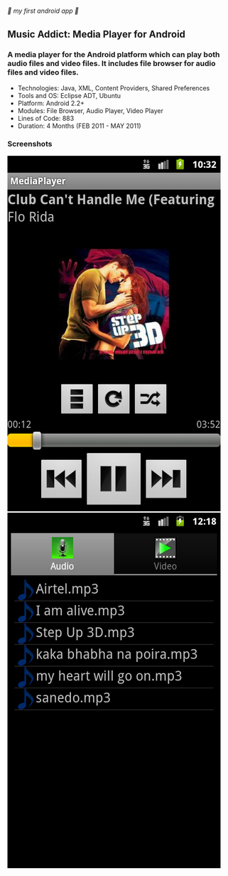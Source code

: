 ###### :rocket: my first android app :rocket:
## Music Addict: Media Player for Android
### A media player for the Android platform which can play both audio files and video files. It includes file browser for audio files and video files.

* Technologies: Java, XML, Content Providers, Shared Preferences
* Tools and OS: Eclipse ADT, Ubuntu
* Platform: Android 2.2+
* Modules: File Browser, Audio Player, Video Player
* Lines of Code: 883
* Duration: 4 Months (FEB 2011 - MAY 2011)

### Screenshots

![audio-player](screenshots/audio-player.png)
![file-browser](screenshots/file-browser.png)

